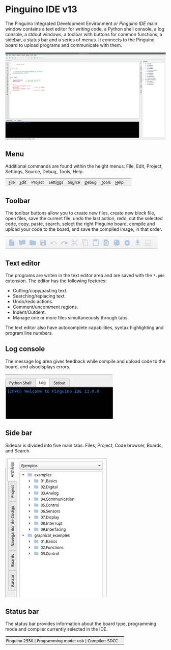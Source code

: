 # Pinguino IDE v13

The Pinguino Integrated Development Environment *or Pinguino IDE* main window contains
a text editor for writing code, a Python shell console, a log console, a stdout windows,
a toolbar with buttons for common functions, a sidebar, a status bar and a series of menus.
It connects to the Pinguino board to upload programs and communicate with them.

![Pinguino IDE main window](./pinguino-ide-v13.png)

## Menu

Additional commands are found within the height menus: File, Edit, Project, Settings, Source,
Debug, Tools, Help.

![Pinguino-ide-toolbar](./pinguino-ide-menu.png)

## Toolbar

The toolbar buttons allow you to create new files, create new block file, open files,
save the current file, undo the last action, redo, cut the selected code, copy, paste, search,
select the right Pinguino board, compile and upload your code to the board, and save the compiled
image; in that order.

![Pinguino-ide-toolbar](./pinguino-ide-toolbar.png)

## Text editor

The programs are writen in the text editor area and are saved with the `*.pde` extension.
The editor has the following features:

* Cutting/copy/pasting text.
* Searching/replacing text.
* Undo/redo actions.
* Comment/uncomment regions.
* Indent/Outdent.
* Manage one or more files simultaneously through tabs.

The text editor also have autocomplete capabilities, syntax highlighting and program line numbers.

## Log console

The message log area gives feedback while compile and upload code to the board,
and alsodisplays errors.

![Pinguino-ide-toolbar](./pinguino-ide-log.png)

## Side bar

Sidebar is divided into five main tabs: Files, Project, Code browser, Boards, and Search.

![Pinguino-ide-toolbar](./pinguino-ide-sidebar.png)

## Status bar

The status bar provides information about the board type, programming mode and compiler
currently selected in the IDE.

![Pinguino-ide-toolbar](./pinguino-ide-statusbar.png)
